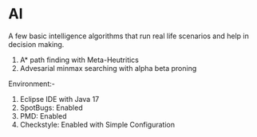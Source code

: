 # AI
A few basic intelligence algorithms that run real life scenarios and help in decision making.
1) A* path finding with Meta-Heutritics
2) Advesarial minmax searching with alpha beta proning

Environment:-
1) Eclipse IDE with Java 17
2) SpotBugs: Enabled
3) PMD: Enabled
4) Checkstyle: Enabled with Simple Configuration
